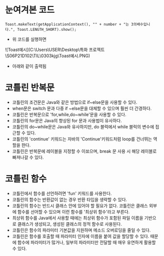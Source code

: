 # 눈여겨본 코드

```
Toast.makeText(getApplicationContext(), "" + number + "는 3의배수입니다.", Toast.LENGTH_SHORT).show();
```

- 위 코드를 실행하면 

![Toast예시](C:\Users\USER\Desktop\특화 프로젝트\S06P21D102\TIL\0303kjg\Toast예시.PNG)

- 아래와 같이 출력됨

# 코틀린 반복문

- 코틀린의 조건문은 Java와 같은 방법으로 if~else문을 사용할 수 있다.
- when문은  switch 문과 다중 if ~else문을 대체할 수 있으며 훨씬 더 간경하다.
- 코틀린은 반복문으로 'for,while,do~while'문을 사용할 수 있다.
- 코틀린의 for문은 Java의 향상된 for 문과 사용법이 유사하다.
- 코틀린의 do~while문은 Java와 유사하지만, do 블럭에서 while 블럭의 변수에 접근할 수 있다.
- 코틀린의 'continue' 키워드는 자바의 'Continue'키워드처럼 loop를 건너뛰는 역할을 한다.
- 코틀린은 반복문에 레이블을 지정할 수 이쑈으며, break 문 사용 시 해당 레이블로 빠져나갈 수 있다.

# 코틀린 함수

- 코틀린에서 함수를 선언하려면 'fun' 키워드를 사용한다.
- 코틀린의 함수는 반환값이 없는 경우 반환 타입을 생략할 수 있다.
- 코틀린의 함수는 반드시 클래스 안에 있어야 할 필요가 없다. 코틀린은 클래스 외부에 함수를 선어할 수 있으며 이런 함수를 '최상위 함수'라고 부른다.
- 최상위 함수를 Java에서 사용할 때에는 최상위 함수가 포함된 파일 이름을 기반으로 클래스가 생성되고, 생성된 클래스의 정적 함수로 사용된다.
- 코틀린은 함수의 파라미터 기본값을 지원하며 메소드 오버로딩을 줄일 수 있다.
- 코틀린은 함수를 호출할 때 파라미터 인자에 이름을 붙여 값을 할당할 수 있다. 때문에 함수에 파라미터가 많거나, 일부의 파라미터만 전달할 때 매우 유연하게 활용할 수 있다.


